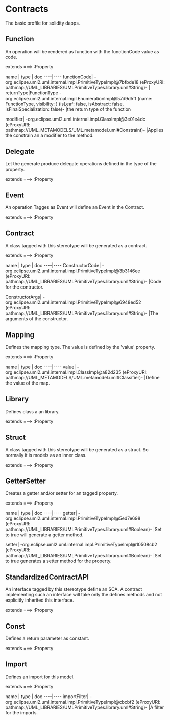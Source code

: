 # Contracts

The basic profile for solidity dapps.


## Function 

An operation will be rendered as function with the functionCode value as code.

extends ===> :Property

name | type | doc
----|----
functionCode| -org.eclipse.uml2.uml.internal.impl.PrimitiveTypeImpl@7bfbde18 (eProxyURI: pathmap://UML_LIBRARIES/UMLPrimitiveTypes.library.uml#String)- | 
returnType|FunctionType -org.eclipse.uml2.uml.internal.impl.EnumerationImpl@57d9d5ff (name: FunctionType, visibility: <unset>) (isLeaf: false, isAbstract: false, isFinalSpecialization: false)- |the return type of the function
 
modifier| -org.eclipse.uml2.uml.internal.impl.ClassImpl@3e01e4dc (eProxyURI: pathmap://UML_METAMODELS/UML.metamodel.uml#Constraint)- |Applies the constrain an a modifier to the method.
 



## Delegate 

Let the generate produce delegate operations defined in the type of the property. 

extends ===> :Property



## Event 

An operation Tagges as Event will define an Event in the Contract.

extends ===> :Property



## Contract 

A class tagged with this stereotype will be generated as a contract.

extends ===> :Property

name | type | doc
----|----
ConstructorCode| -org.eclipse.uml2.uml.internal.impl.PrimitiveTypeImpl@3b3146ee (eProxyURI: pathmap://UML_LIBRARIES/UMLPrimitiveTypes.library.uml#String)- |Code for the contructor.
 
ConstructorArgs| -org.eclipse.uml2.uml.internal.impl.PrimitiveTypeImpl@6948ed52 (eProxyURI: pathmap://UML_LIBRARIES/UMLPrimitiveTypes.library.uml#String)- |The arguments of the constructor.
 



## Mapping 

Defines the mapping type. The value is defined by the 'value' property.

extends ===> :Property

name | type | doc
----|----
value| -org.eclipse.uml2.uml.internal.impl.ClassImpl@a82d235 (eProxyURI: pathmap://UML_METAMODELS/UML.metamodel.uml#Classifier)- |Define the value of the map.
 



## Library 

Defines class a an library.

extends ===> :Property



## Struct 

A class tagged with this stereotype will be generated as a struct. So normally it is models as an inner class.

extends ===> :Property



## GetterSetter 

Creates a getter and/or setter for an tagged property.

extends ===> :Property

name | type | doc
----|----
getter| -org.eclipse.uml2.uml.internal.impl.PrimitiveTypeImpl@5ed7e698 (eProxyURI: pathmap://UML_LIBRARIES/UMLPrimitiveTypes.library.uml#Boolean)- |Set to true will generate a getter method.
 
setter| -org.eclipse.uml2.uml.internal.impl.PrimitiveTypeImpl@10508cb2 (eProxyURI: pathmap://UML_LIBRARIES/UMLPrimitiveTypes.library.uml#Boolean)- |Set to true generates a setter method for the property.
 



## StandardizedContractAPI 

An interface tagged by this stereotype define an SCA.
A contract implementing such an interface will take only the defines methods and not explicitly inherited this interface.

extends ===> :Property



## Const 

Defines a return parameter as constant.

extends ===> :Property



## Import 

Defines an import for this model.

extends ===> :Property

name | type | doc
----|----
importFilter| -org.eclipse.uml2.uml.internal.impl.PrimitiveTypeImpl@cbcbf2 (eProxyURI: pathmap://UML_LIBRARIES/UMLPrimitiveTypes.library.uml#String)- |A filter for the imports.
 



